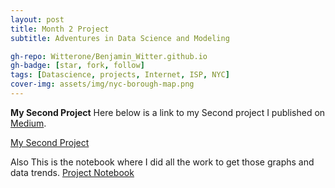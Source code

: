 ```yaml
---
layout: post
title: Month 2 Project
subtitle: Adventures in Data Science and Modeling

gh-repo: Witterone/Benjamin_Witter.github.io
gh-badge: [star, fork, follow]
tags: [Datascience, projects, Internet, ISP, NYC]
cover-img: assets/img/nyc-borough-map.png
---
```



**My Second Project**
Here below is a link to my Second project I published on [Medium](https://medium.com/).

[My Second Project](https://medium.com/@bwitter770/predictable-internet-speeds-in-nyc-8c669ac590bf)

Also This is the notebook where I did all the work to get those graphs and data trends.
[Project Notebook](https://github.com/Witterone/ISP_project/blob/master/Benjamin_Witter_NYC_ISP_Internet_Speed_Project_.ipynb)
